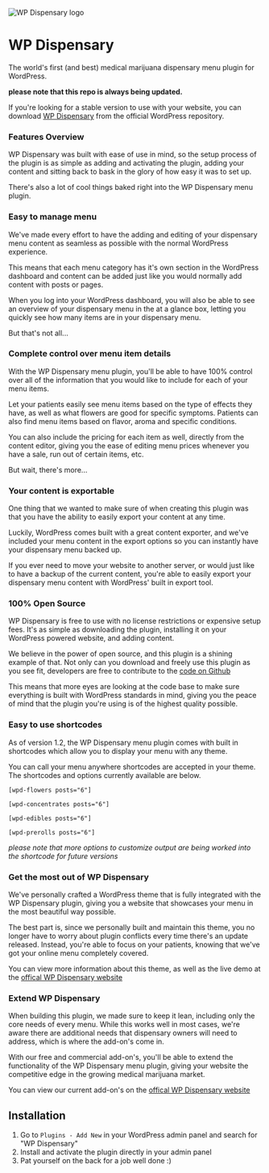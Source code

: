 ![WP Dispensary logo](http://www.wpdispensary.com/wp-content/uploads/2015/10/wpdispensary-logo.png)

# WP Dispensary

The world's first (and best) medical marijuana dispensary menu plugin for WordPress.

**please note that this repo is always being updated.**

If you're looking for a stable version to use with your website, you can download [WP Dispensary](http://www.wordpress.org/plugins/wp-dispensary) from the official WordPress repository.

### Features Overview

WP Dispensary was built with ease of use in mind, so the setup process of the plugin is as simple as adding and activating the plugin, adding your content and sitting back to bask in the glory of how easy it was to set up.

There's also a lot of cool things baked right into the WP Dispensary menu plugin.

### Easy to manage menu

We've made every effort to have the adding and editing of your dispensary menu content as seamless as possible with the normal WordPress experience.

This means that each menu category has it's own section in the WordPress dashboard and content can be added just like you would normally add content with posts or pages.

When you log into your WordPress dashboard, you will also be able to see an overview of your dispensary menu in the at a glance box, letting you quickly see how many items are in your dispensary menu.

But that's not all...

### Complete control over menu item details

With the WP Dispensary menu plugin, you'll be able to have 100% control over all of the information that you would like to include for each of your menu items.

Let your patients easily see menu items based on the type of effects they have, as well as what flowers are good for specific symptoms. Patients can also find menu items based on flavor, aroma and specific conditions.

You can also include the pricing for each item as well, directly from the content editor, giving you the ease of editing menu prices whenever you have a sale, run out of certain items, etc.

But wait, there's more...

### Your content is exportable

One thing that we wanted to make sure of when creating this plugin was that you have the ability to easily export your content at any time.

Luckily, WordPress comes built with a great content exporter, and we've included your menu content in the export options so you can instantly have your dispensary menu backed up.

If you ever need to move your website to another server, or would just like to have a backup of the current content, you're able to easily export your dispensary menu content with WordPress' built in export tool.

### 100% Open Source

WP Dispensary is free to use with no license restrictions or expensive setup fees. It's as simple as downloading the plugin, installing it on your WordPress powered website, and adding content.

We believe in the power of open source, and this plugin is a shining example of that. Not only can you download and freely use this plugin as you see fit, developers are free to contribute to the [code on Github](https://www.github.com/deviodigital/wp-dispensary/)

This means that more eyes are looking at the code base to make sure everything is built with WordPress standards in mind, giving you the peace of mind that the plugin you're using is of the highest quality possible.

### Easy to use shortcodes

As of version 1.2, the WP Dispensary menu plugin comes with built in shortcodes which allow you to display your menu with any theme.

You can call your menu anywhere shortcodes are accepted in your theme. The shortcodes and options currently available are below.

`[wpd-flowers posts="6"]`

`[wpd-concentrates posts="6"]`

`[wpd-edibles posts="6"]`

`[wpd-prerolls posts="6"]`

*please note that more options to customize output are being worked into the shortcode for future versions*

### Get the most out of WP Dispensary

We've personally crafted a WordPress theme that is fully integrated with the WP Dispensary plugin, giving you a website that showcases your menu in the most beautiful way possible.

The best part is, since we personally built and maintain this theme, you no longer have to worry about plugin conflicts every time there's an update released. Instead, you're able to focus on your patients, knowing that we've got your online menu completely covered.

You can view more information about this theme, as well as the live demo at the [offical WP Dispensary website](https://www.wpdispensary.com)

### Extend WP Dispensary

When building this plugin, we made sure to keep it lean, including only the core needs of every menu. While this works well in most cases, we're aware there are additional needs that dispensary owners will need to address, which is where the add-on's come in.

With our free and commercial add-on's, you'll be able to extend the functionality of the WP Dispensary menu plugin, giving your website the competitive edge in the growing medical marijuana market.

You can view our current add-on's on the [offical WP Dispensary website](http://www.wpdispensary.com)

## Installation

1. Go to `Plugins - Add New` in your WordPress admin panel and search for "WP Dispensary"
2. Install and activate the plugin directly in your admin panel
3. Pat yourself on the back for a job well done :)
